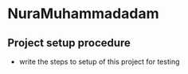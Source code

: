 # NuraMuhammadadam

## Project setup procedure
* write the steps to setup of this project for testing
